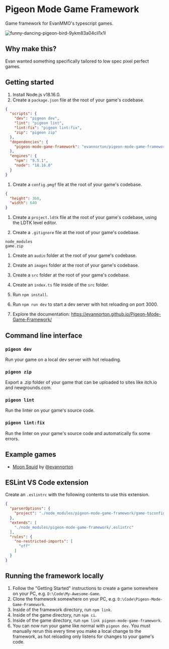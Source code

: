 # Pigeon Mode Game Framework
Game framework for EvanMMO's typescript games.

![funny-dancing-pigeon-bird-9ykm83a04cil1x1l](https://github.com/evannorton/pigeon-mode-game-framework/assets/35230033/3af48e87-34b8-4d1c-8af4-a7d5dbc1ce35)

## Why make this?
Evan wanted something specifically tailored to low spec pixel perfect games.

## Getting started
1. Install Node.js v18.16.0.
1. Create a `package.json` file at the root of your game's codebase.
```json
{
  "scripts": {
    "dev": "pigeon dev",
    "lint": "pigeon lint",
    "lint:fix": "pigeon lint:fix",
    "zip": "pigeon zip"
  },
  "dependencies": {
    "pigeon-mode-game-framework": "evannorton/pigeon-mode-game-framework"
  },
  "engines": {
    "npm": "9.5.1",
    "node": "18.16.0"
  }
}
```

1. Create a `config.pmgf` file at the root of your game's codebase.
```json
{
  "height": 360,
  "width": 640
}
```

1. Create a `project.ldtk` file at the root of your game's codebase, using the LDTK level editor.

1. Create a `.gitignore` file at the root of your game's codebase.
```
node_modules
game.zip
```

1. Create an `audio` folder at the root of your game's codebase.

1. Create an `images` folder at the root of your game's codebase.

1. Create a `src` folder at the root of your game's codebase.

1. Create an `index.ts` file inside of the `src` folder.

1. Run `npm install`.

1. Run `npm run dev` to start a dev server with hot reloading on port 3000.

1. Explore the documentation: https://evannorton.github.io/Pigeon-Mode-Game-Framework/

## Command line interface
### `pigeon dev`
Run your game on a local dev server with hot reloading.
### `pigeon zip`
Export a .zip folder of your game that can be uploaded to sites like itch.io and newgrounds.com.
### `pigeon lint`
Run the linter on your game's source code.
### `pigeon lint:fix`
Run the linter on your game's source code and automatically fix some errors.

## Example games
- [Moon Squid](https://github.com/evannorton/Moon-Squid) by [@evannorton](https://github.com/evannorton)

## ESLint VS Code extension
Create an `.eslintrc` with the following contents to use this extension. 
```json
{
  "parserOptions": {
    "project": "./node_modules/pigeon-mode-game-framework/game-tsconfig.json"
  },
  "extends": [
    "./node_modules/pigeon-mode-game-framework/.eslintrc"
  ],
  "rules": {
    "no-restricted-imports": [
      "off"
    ]
  }
}
```

## Running the framework locally
1. Follow the "Getting Started" instructions to create a game somewhere on your PC, e.g. `D:\Code\My-Awesome-Game`.
1. Clone the framework somewhere on your PC, e.g. `D:\Code\Pigeon-Mode-Game-Framework`.
1. Inside of the framework directory, run `npm link`.
1. Inside of the game directory, run `npm ci`.
1. Inside of the game directory, run `npm link pigeon-mode-game-framework`.
1. You can now run your game like normal with `pigeon dev`. You must manually rerun this every time you make a local change to the framework, as hot reloading only listens for changes to your game's code.